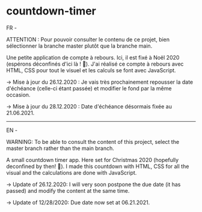 # countdown-timer

FR -

ATTENTION : Pour pouvoir consulter le contenu de ce projet, bien sélectionner la branche master plutôt que la branche main.

Une petite application de compte à rebours. Ici, il est fixé à Noël 2020 (espérons déconfinés d'ici là ! 🙏). J'ai réalisé ce compte à rebours avec HTML, CSS pour tout le visuel et les calculs se font avec JavaScript.

-> Mise à jour du 26.12.2020 :
Je vais très prochainement repousser la date d'échéance (celle-ci étant passée) et modifier le fond par la même occasion.

-> Mise à jour du 28.12.2020 :
Date d'échéance désormais fixée au 21.06.2021.

__________

EN -

WARNING: To be able to consult the content of this project, select the master branch rather than the main branch.

A small countdown timer app. Here set for Christmas 2020 (hopefully deconfined by then! 🙏). I made this countdown with HTML, CSS for all the visual and the calculations are done with JavaScript.

-> Update of 26.12.2020:
I will very soon postpone the due date (it has passed) and modify the content at the same time.

-> Update of 12/28/2020:
Due date now set at 06.21.2021.
